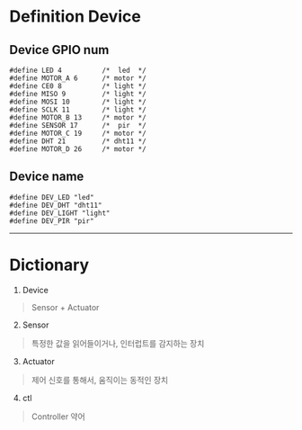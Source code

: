 

# Definition Device


## Device GPIO num 

```
#define LED 4          /*  led  */
#define MOTOR_A 6      /* motor */
#define CE0 8          /* light */
#define MISO 9         /* light */
#define MOSI 10        /* light */
#define SCLK 11        /* light */
#define MOTOR_B 13     /* motor */
#define SENSOR 17      /*  pir  */
#define MOTOR_C 19     /* motor */
#define DHT 21         /* dht11 */
#define MOTOR_D 26     /* motor */
```

## Device name
```
#define DEV_LED "led"
#define DEV_DHT "dht11"
#define DEV_LIGHT "light"
#define DEV_PIR "pir"
```

---

# Dictionary

1. Device
 > Sensor + Actuator
2. Sensor
 > 특정한 값을 읽어들이거나, 인터럽트를 감지하는 장치
3. Actuator
 > 제어 신호를 통해서, 움직이는 동적인 장치
4. ctl
 > Controller 약어


